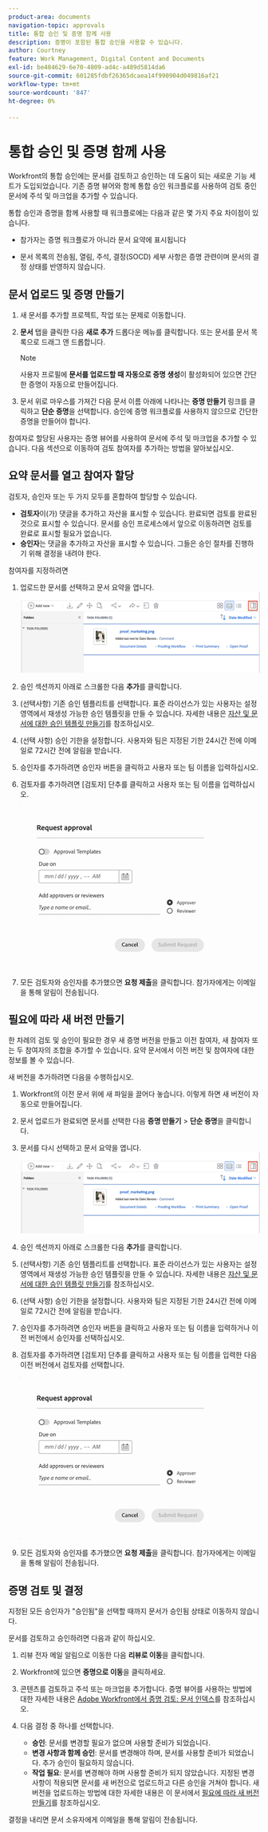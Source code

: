 ```yaml
---
product-area: documents
navigation-topic: approvals
title: 통합 승인 및 증명 함께 사용
description: 증명이 포함된 통합 승인을 사용할 수 있습니다.
author: Courtney
feature: Work Management, Digital Content and Documents
exl-id: be484629-6e70-4809-ad4c-a489d5814da6
source-git-commit: 601285fdbf26365dcaea14f990904d049816af21
workflow-type: tm+mt
source-wordcount: '847'
ht-degree: 0%

---
```


# 통합 승인 및 증명 함께 사용

Workfront의 통합 승인에는 문서를 검토하고 승인하는 데 도움이 되는 새로운 기능 세트가 도입되었습니다. 기존 증명 뷰어와 함께 통합 승인 워크플로를 사용하여 검토 중인 문서에 주석 및 마크업을 추가할 수 있습니다.

통합 승인과 증명을 함께 사용할 때 워크플로에는 다음과 같은 몇 가지 주요 차이점이 있습니다.

* 참가자는 증명 워크플로가 아니라 문서 요약에 표시됩니다

* 문서 목록의 전송됨, 열림, 주석, 결정(SOCD) 세부 사항은 증명 관련이며 문서의 결정 상태를 반영하지 않습니다.

## 문서 업로드 및 증명 만들기

1. 새 문서를 추가할 프로젝트, 작업 또는 문제로 이동합니다.
1. **문서** 탭을 클릭한 다음 **새로 추가** 드롭다운 메뉴를 클릭합니다.
또는
문서를 문서 목록으로 드래그 앤 드롭합니다.

   >[!NOTE]
   >
   >사용자 프로필에 **문서를 업로드할 때 자동으로 증명 생성**&#x200B;이 활성화되어 있으면 간단한 증명이 자동으로 만들어집니다.

1. 문서 위로 마우스를 가져간 다음 문서 이름 아래에 나타나는 **증명 만들기** 링크를 클릭하고 **단순 증명**&#x200B;을 선택합니다. 승인에 증명 워크플로를 사용하지 않으므로 간단한 증명을 만들어야 합니다.

참여자로 할당된 사용자는 증명 뷰어를 사용하여 문서에 주석 및 마크업을 추가할 수 있습니다. 다음 섹션으로 이동하여 검토 참여자를 추가하는 방법을 알아보십시오.

## 요약 문서를 열고 참여자 할당

검토자, 승인자 또는 두 가지 모두를 혼합하여 할당할 수 있습니다.

* **검토자**&#x200B;이(가) 댓글을 추가하고 자산을 표시할 수 있습니다. 완료되면 검토를 완료된 것으로 표시할 수 있습니다. 문서를 승인 프로세스에서 앞으로 이동하려면 검토를 완료로 표시할 필요가 없습니다.
* **승인자**&#x200B;는 댓글을 추가하고 자산을 표시할 수 있습니다. 그들은 승인 절차를 진행하기 위해 결정을 내려야 한다.

참여자를 지정하려면

1. 업로드한 문서를 선택하고 문서 요약을 엽니다.
   ![문서 요약 열기](assets/open-doc-summary.png)

1. 승인 섹션까지 아래로 스크롤한 다음 **추가**&#x200B;를 클릭합니다.

1. (선택사항) 기존 승인 템플리트를 선택합니다. 표준 라이선스가 있는 사용자는 설정 영역에서 재생성 가능한 승인 템플릿을 만들 수 있습니다. 자세한 내용은 [자산 및 문서에 대한 승인 템플릿 만들기](/help/quicksilver/review-and-approve-work/document-reviews-and-approvals/manage-document-approvals/create-approval-template.md)를 참조하십시오.

1. (선택 사항) 승인 기한을 설정합니다. 사용자와 팀은 지정된 기한 24시간 전에 이메일로 72시간 전에 알림을 받습니다.

1. 승인자를 추가하려면 승인자 버튼을 클릭하고 사용자 또는 팀 이름을 입력하십시오.

1. 검토자를 추가하려면 [검토자] 단추를 클릭하고 사용자 또는 팀 이름을 입력하십시오.

   ![승인자 추가](assets/add-approvers.png)

1. 모든 검토자와 승인자를 추가했으면 **요청 제출**&#x200B;을 클릭합니다. 참가자에게는 이메일을 통해 알림이 전송됩니다.

## 필요에 따라 새 버전 만들기

한 차례의 검토 및 승인이 필요한 경우 새 증명 버전을 만들고 이전 참여자, 새 참여자 또는 두 참여자의 조합을 추가할 수 있습니다. 요약 문서에서 이전 버전 및 참여자에 대한 정보를 볼 수 있습니다.

새 버전을 추가하려면 다음을 수행하십시오.

1. Workfront의 이전 문서 위에 새 파일을 끌어다 놓습니다. 이렇게 하면 새 버전이 자동으로 만들어집니다.

1. 문서 업로드가 완료되면 문서를 선택한 다음 **증명 만들기** > **단순 증명**&#x200B;을 클릭합니다.

1. 문서를 다시 선택하고 문서 요약을 엽니다.
   ![문서 요약 열기](assets/open-doc-summary.png)

1. 승인 섹션까지 아래로 스크롤한 다음 **추가**&#x200B;를 클릭합니다.

1. (선택사항) 기존 승인 템플리트를 선택합니다. 표준 라이선스가 있는 사용자는 설정 영역에서 재생성 가능한 승인 템플릿을 만들 수 있습니다. 자세한 내용은 [자산 및 문서에 대한 승인 템플릿 만들기](/help/quicksilver/review-and-approve-work/document-reviews-and-approvals/manage-document-approvals/create-approval-template.md)를 참조하십시오.

1. (선택 사항) 승인 기한을 설정합니다. 사용자와 팀은 지정된 기한 24시간 전에 이메일로 72시간 전에 알림을 받습니다.

1. 승인자를 추가하려면 승인자 버튼을 클릭하고 사용자 또는 팀 이름을 입력하거나 이전 버전에서 승인자를 선택하십시오.

1. 검토자를 추가하려면 [검토자] 단추를 클릭하고 사용자 또는 팀 이름을 입력한 다음 이전 버전에서 검토자를 선택합니다.

   ![승인자 추가](assets/add-approvers.png)

1. 모든 검토자와 승인자를 추가했으면 **요청 제출**&#x200B;을 클릭합니다. 참가자에게는 이메일을 통해 알림이 전송됩니다.

<!-- add info about reusing previous participants once released -->


## 증명 검토 및 결정

지정된 모든 승인자가 &quot;승인됨&quot;을 선택할 때까지 문서가 승인됨 상태로 이동하지 않습니다.

문서를 검토하고 승인하려면 다음과 같이 하십시오.

1. 리뷰 전자 메일 알림으로 이동한 다음 **리뷰로 이동**&#x200B;을 클릭합니다.

1. Workfront에 있으면 **증명으로 이동**&#x200B;을 클릭하세요.

1. 콘텐츠를 검토하고 주석 또는 마크업을 추가합니다. 증명 뷰어를 사용하는 방법에 대한 자세한 내용은 [Adobe Workfront에서 증명 검토: 문서 인덱스](/help/quicksilver/review-and-approve-work/proofing/reviewing-proofs-within-workfront/review-proofs-in-wf.md)를 참조하십시오.

1. 다음 결정 중 하나를 선택합니다.

   * **승인**: 문서를 변경할 필요가 없으며 사용할 준비가 되었습니다.
   * **변경 사항과 함께 승인**: 문서를 변경해야 하며, 문서를 사용할 준비가 되었습니다. 추가 승인이 필요하지 않습니다.
   * **작업 필요**: 문서를 변경해야 하며 사용할 준비가 되지 않았습니다. 지정된 변경 사항이 적용되면 문서를 새 버전으로 업로드하고 다른 승인을 거쳐야 합니다. 새 버전을 업로드하는 방법에 대한 자세한 내용은 이 문서에서 [필요에 따라 새 버전 만들기](#create-a-new-version-as-needed)를 참조하십시오.

결정을 내리면 문서 소유자에게 이메일을 통해 알림이 전송됩니다.


